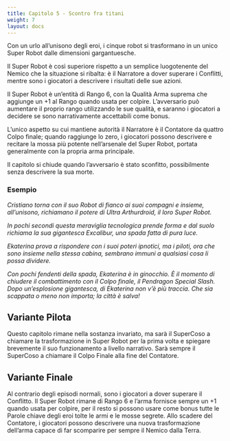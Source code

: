 ```yaml
---
title: Capitolo 5 - Scontro fra titani
weight: 7
layout: docs
---
```


Con un urlo all’unisono degli eroi, i cinque robot si trasformano in un unico Super Robot dalle dimensioni gargantuesche. 

Il Super Robot è così superiore rispetto a un semplice luogotenente del Nemico che la situazione si ribalta: è il Narratore a dover superare i Conflitti, mentre sono i giocatori a descrivere i risultati delle sue azioni. 

Il Super Robot è un’entità di Rango 6, con la Qualità Arma suprema che aggiunge un +1 al Rango quando usata per colpire. L’avversario può aumentare il proprio rango utilizzando le sue qualità, e saranno i giocatori a decidere se sono narrativamente accettabili come bonus.

L’unico aspetto su cui mantiene autorità il Narratore è il Contatore da quattro Colpo finale; quando raggiunge lo zero, i giocatori possono descrivere e recitare la mossa più potente nell’arsenale del Super Robot, portata generalmente con la propria arma principale.

Il capitolo si chiude quando l’avversario è stato sconfitto, possibilmente senza descrivere la sua morte.

### Esempio

<i>Cristiano torna con il suo Robot di fianco ai suoi compagni e insieme, all’unisono, richiamano il potere di Ultra Arthurdroid, il loro Super Robot.</i>

<i>In pochi secondi questa meraviglia tecnologica prende forma e dal suolo richiama la sua gigantesca Excalibur, una spada fatta di pura luce.</i>

<i>Ekaterina prova a rispondere con i suoi poteri ipnotici, ma i piloti, ora che sono insieme nella stessa cabina, sembrano immuni a qualsiasi cosa li possa dividere.</i>

<i>Con pochi fendenti della spada, Ekaterina è in ginocchio. È il momento di chiudere il combattimento con il Colpo finale, il Pendragon Special Slash. Dopo un’esplosione gigantesca, di Ekaterina non v’è più traccia. Che sia scappata o meno non importa; la città è salva!</i>


## Variante Pilota

Questo capitolo rimane nella sostanza invariato, ma sarà il SuperCoso a chiamare la trasformazione in Super Robot per la prima volta e spiegare brevemente il suo funzionamento a livello narrativo. Sarà sempre il SuperCoso a chiamare il Colpo Finale alla fine del Contatore.

 
## Variante Finale

Al contrario degli episodi normali, sono i giocatori a dover superare il Conflitto. Il Super Robot rimane di Rango 6 e l’arma fornisce sempre un +1 quando usata per colpire, per il resto si possono usare come bonus tutte le Parole chiave degli eroi tolte le armi e le mosse segrete.
Allo scadere del Contatore, i giocatori possono descrivere una nuova trasformazione dell’arma capace di far scomparire per sempre il Nemico dalla Terra. 